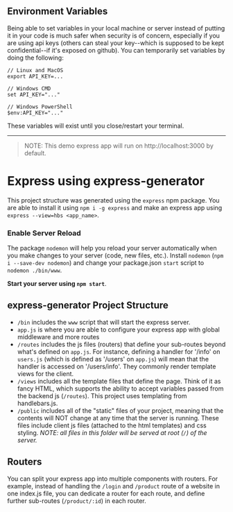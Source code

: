 ## Environment Variables
Being able to set variables in your local machine or server instead of putting it in your code is much safer when security is of concern, especially if you are using api keys (others can steal your key--which is supposed to be kept confidential--if it's exposed on github). You can temporarily set variables by doing the following:
```
// Linux and MacOS
export API_KEY=...

// Windows CMD
set API_KEY="..."

// Windows PowerShell
$env:API_KEY="..."
```
These variables will exist until you close/restart your terminal.

---

> NOTE: This demo express app will run on http://localhost:3000 by default.

# Express using express-generator
This project structure was generated using the `express` npm package. You are able to install it using `npm i -g express` and make an express app using `express --view=hbs <app_name>`. 

### Enable Server Reload
The package `nodemon` will help you reload your server automatically when you make changes to your server (code, new files, etc.). Install `nodemon` (`npm i --save-dev nodemon`) and change your package.json `start` script to `nodemon ./bin/www`.

**Start your server using `npm start`**.

## express-generator Project Structure
 - `/bin` includes the `www` script that will start the express server.
 - `app.js` is where you are able to configure your express app with global middleware and more routes
 - `/routes` includes the js files (routers) that define your sub-routes beyond what's defined on `app.js`. For instance, defining a handler for '/info' on `users.js` (which is defined as '/users' on `app.js`) will mean that the handler is accessed on '/users/info'. They commonly render template views for the client.
 - `/views` includes all the template files that define the page. Think of it as fancy HTML, which supports the ability to accept variables passed from the backend js (`/routes`). This project uses templating from handlebars.js.
 - `/public` includes all of the "static" files of your project, meaning that the contents will NOT change at any time that the server is running. These files include client js files (attached to the html templates) and css styling. *NOTE: all files in this folder will be served at root (`/`) of the server.*

## Routers
You can split your express app into multiple components with routers. For example, instead of handling the `/login` and `/product` route of a website in one index.js file, you can dedicate a router for each route, and define further sub-routes (`/product/:id`) in each router.
